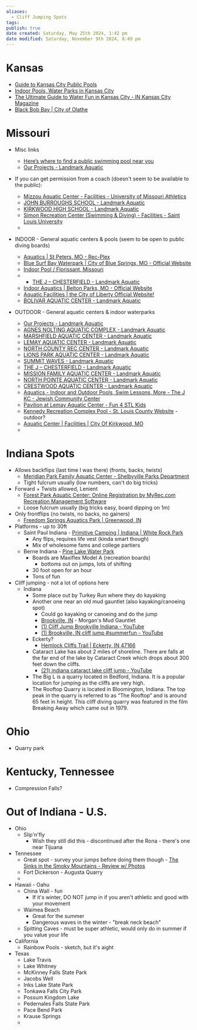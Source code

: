 ```yaml
---
aliases:
  - Cliff Jumping Spots
tags: 
publish: true
date created: Saturday, May 25th 2024, 1:42 pm
date modified: Saturday, November 9th 2024, 8:49 pm
---
```


# Kansas

- [Guide to Kansas City Public Pools](https://kansascitymomcollective.com/guide-to-kansas-city-public-pools/)
- [Indoor Pools, Water Parks in Kansas City](https://kansascitymomcollective.com/indoor-pools-water-parks-in-kansas-city/)
- [The Ultimate Guide to Water Fun in Kansas City - IN Kansas City Magazine](https://www.inkansascity.com/home-design/neighborhoods/the-ultimate-guide-to-water-fun-in-kansas-city)
- [Black Bob Bay | City of Olathe](https://www.olatheks.gov/government/parks-recreation/recreation/pools/black-bob-bay)

# Missouri

- Misc links
	- [Here’s where to find a public swimming pool near you](https://graphics.stltoday.com/maps/pools/)
	- [Our Projects - Landmark Aquatic](https://landmarkaquatic.com/our-projects/)

- If you can get permission from a coach (doesn't seem to be available to the public):
	- [Mizzou Aquatic Center - Facilities - University of Missouri Athletics](https://mutigers.com/facilities/mizzou-aquatic-center/12)
	- [JOHN BURROUGHS SCHOOL - Landmark Aquatic](https://landmarkaquatic.com/portfolio/john-burroughs-school/)
	- [KIRKWOOD HIGH SCHOOL - Landmark Aquatic](https://landmarkaquatic.com/portfolio/kirkwood-high-school/)
	- [Simon Recreation Center (Swimming & Diving) - Facilities - Saint Louis University](https://slubillikens.com/facilities/simon-recreation-center-swimming-diving-/11)
	- 
- INDOOR - General aquatic centers & pools (seem to be open to public diving boards)
	- [Aquatics | St Peters, MO - Rec-Plex](https://www.stpetersmo.net/478/Aquatics) 
	- [Blue Surf Bay Waterpark | City of Blue Springs, MO - Official Website](https://www.bluespringsgov.com/2458/Blue-Surf-Bay-Waterpark)
	- [Indoor Pool / Florissant, Missouri](https://www.florissantmo.com/topic/subtopic.php?topicid=29&structureid=20)
	- - [THE J – CHESTERFIELD - Landmark Aquatic](https://landmarkaquatic.com/portfolio/the-j-chesterfield/)
	- [Indoor Aquatics | Belton Parks, MO - Official Website](https://www.beltonparks.org/134/Indoor-Aquatics)
	- [Aquatic Facilities | the City of Liberty Official Website!](https://www.libertymissouri.gov/1989/Swimming-Pools) 
	- [BOLIVAR AQUATIC CENTER - Landmark Aquatic](https://landmarkaquatic.com/portfolio/bolivar-aquatic-center/)
- OUTDOOR - General aquatic centers & indoor waterparks
	- [Our Projects - Landmark Aquatic](https://landmarkaquatic.com/our-projects/)
	- [AGNES NOLTING AQUATIC COMPLEX - Landmark Aquatic](https://landmarkaquatic.com/portfolio/agnes-nolting-aquatic-complex/)
	- [MARSHFIELD AQUATIC CENTER - Landmark Aquatic](https://landmarkaquatic.com/portfolio/marshfield-aquatic-center/)
	- [LEMAY AQUATIC CENTER - Landmark Aquatic](https://landmarkaquatic.com/portfolio/lemay-aquatic-center/)
	- [NORTH COUNTY REC CENTER - Landmark Aquatic](https://landmarkaquatic.com/portfolio/north-county-rec-center/)
	- [LIONS PARK AQUATIC CENTER - Landmark Aquatic](https://landmarkaquatic.com/portfolio/lions-park-aquatic-center/)
	- [SUMMIT WAVES - Landmark Aquatic](https://landmarkaquatic.com/portfolio/summit-waves/)
	- [THE J – CHESTERFIELD - Landmark Aquatic](https://landmarkaquatic.com/portfolio/the-j-chesterfield/)
	- [MISSION FAMILY AQUATIC CENTER - Landmark Aquatic](https://landmarkaquatic.com/portfolio/mission-family-aquatic-center/)
	- [NORTH POINTE AQUATIC CENTER - Landmark Aquatic](https://landmarkaquatic.com/portfolio/north-pointe-aquatic-center/)
	- [CRESTWOOD AQUATIC CENTER - Landmark Aquatic](https://landmarkaquatic.com/portfolio/crestwood-aquatic-center/)
	- [Aquatics - Indoor and Outdoor Pools, Swim Lessons, More - The J KC - Jewish Community Center](https://www.thejkc.org/aquatics-at-the-j/) 
	- [Pavilion at Lemay Aquatic Center - Fun 4 STL Kids](https://fun4stlkids.com/Fun-Around-Town/Swimming-Pools/Pavilion-at-Lemay-Aquatic-Center/View-details)
	- [Kennedy Recreation Complex Pool - St. Louis County Website](https://stlouiscountymo.gov/st-louis-county-departments/parks/places/kennedy-recreation-complex/kennedy-recreation-complex-pool/) - outdoor?
	- [Aquatic Center | Facilities | City Of Kirkwood, MO](https://www.kirkwoodparksandrec.org/Home/Components/FacilityDirectory/FacilityDirectory/36/445)
	- 

# Indiana Spots

- Allows backflips (last time I was there) (fronts, backs, twists)
	- [Meridian Park Family Aquatic Center - Shelbyville Parks Department](https://www.shelbyparks.com/parks/meridian-street-aquatic-facilitty/) 
	- Tight fulcrum usually (low numbers, can't do big tricks)
- Forward + Twists allowed, Lenient
	- [Forest Park Aquatic Center: Online Registration by MyRec.com Recreation Management Software](https://forestparkpool.myrec.com/info/default.aspx)
	- Loose fulcrum usually (big tricks easy, board dipping on 1m)
- Only frontflips (no twists, no backs, no gainers)
	- [Freedom Springs Aquatics Park | Greenwood, IN](https://www.greenwood.in.gov/division/blocks.php?structureid=21) 
- Platforms - up to 30ft
	- Saint Paul Indiana -  [Primitive Camping | Indiana | White Rock Park](https://www.whiterockpark.com/) 
		- Any flips, requires life vest (kinda smart though)
		- Mix of wholesome fams and college partiers
	- Berne Indiana - [Pine Lake Water Park](https://pinelakewaterpark.com/) 
		- Boards are Maxiflex Model A (recreation boards) 
			- bottoms out on jumps, lots of shifting
		- 30 foot open for an hour
		- Tons of fun
- Cliff jumping - not a lot of options here
	- Indiana
		- Some place out by Turkey Run where they do kayaking
		- Another one near an old mud gauntlet (also kayaking/canoeing spot) 
			- Could go kayaking or canoeing and do the jump
			- [Brookville, IN](https://www.morganscanoe.com/brookville/) - Morgan's Mud Gauntlet
			- [(1) Cliff Jump Brookville Indiana - YouTube](https://www.youtube.com/watch?v=eeIDcKfHmY8) 
			- [(1) Brookville, IN cliff jump #summerfun - YouTube](https://www.youtube.com/watch?v=hhgY7wsRgmI) 
		- Eckerty?
			- [Hemlock Cliffs Trail | Eckerty, IN 47166](https://www.gosoin.com/listing/hemlock-cliffs-trail/2880/)
		- Cataract Lake has about 2 miles of shoreline. There are falls at the far end of the lake by Cataract Creek which drops about 300 feet down the cliffs.
			- [(21) indiana cataract lake cliff jump - YouTube](https://www.youtube.com/results?search_query=indiana+cataract+lake+cliff+jump) 
		- The Big L is a quarry located in Bedford, Indiana. It is a popular location for jumping as the cliffs are very high.
		- The Rooftop Quarry is located in Bloomington, Indiana. The top peak in the quarry is referred to as “The Rooftop” and is around 65 feet in height. This cliff diving quarry was featured in the film Breaking Away which came out in 1979.

# Ohio

- Quarry park

# Kentucky, Tennessee 

- Compression Falls?

# Out of Indiana - U.S.

- Ohio
	- Slip'n'fly
		- Wish they still did this - discontinued after the Rona - there's one near Tijuana
- Tennessee 
	- Great spot - survey your jumps before doing them though - [The Sinks in the Smoky Mountains - Review w/ Photos](https://smokymountains.com/park/things-to-do/the-sinks) 
	- Fort Dickerson - Augusta Quarry
	- 
- Hawaii - Oahu
	- China Wall - fun
		- If it's winter, DO NOT jump in if you aren't athletic and good with your movement
	- Waimea Beach
		- Great for the summer
		- Dangerous waves in the winter - "break neck beach"
	- Spitting Caves - must be super athletic, would only do in summer if you value your life
- California
	- Rainbow Pools - sketch, but it's aight
- Texas
	- Lake Travis
	- Lake Whitney
	- McKinney Falls State Park
	- Jacobs Well
	- Inks Lake State Park
	- Tonkawa Falls City Park
	- Possum Kingdom Lake
	- Pedernales Falls State Park
	- Pace Bend Park
	- Krause Springs
	- 